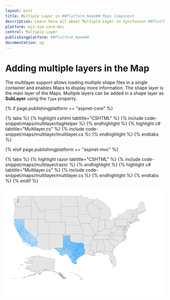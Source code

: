 ```yaml
---
layout: post
title: Multiple Layer in ##Platform_Name## Maps Component
description: Learn here all about Multiple Layer in Syncfusion ##Platform_Name## Maps component and more.
platform: ej2-asp-core-mvc
control: Multiple Layer
publishingplatform: ##Platform_Name##
documentation: ug
---
```


# Adding multiple layers in the Map

The multilayer support allows loading multiple shape files in a single container and enables Maps to display more information. The shape layer is the main layer of the Maps. Multiple layers can be added in a shape layer as **SubLayer** using the `Type` property.

{% if page.publishingplatform == "aspnet-core" %}

{% tabs %}
{% highlight cshtml tabtitle="CSHTML" %}
{% include code-snippet/maps/multilayer/tagHelper %}
{% endhighlight %}
{% highlight c# tabtitle="Multilayer.cs" %}
{% include code-snippet/maps/multilayer/multilayer.cs %}
{% endhighlight %}
{% endtabs %}

{% elsif page.publishingplatform == "aspnet-mvc" %}

{% tabs %}
{% highlight razor tabtitle="CSHTML" %}
{% include code-snippet/maps/multilayer/razor %}
{% endhighlight %}
{% highlight c# tabtitle="Multilayer.cs" %}
{% include code-snippet/maps/multilayer/multilayer.cs %}
{% endhighlight %}
{% endtabs %}
{% endif %}



![Adding multiple layers in the Map](../images/How-to/multilayer.PNG)
